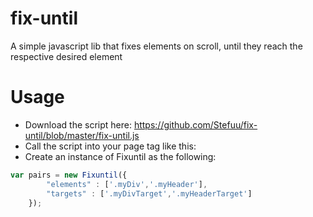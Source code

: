 # fix-until
A simple javascript lib that fixes elements on scroll, until they reach the respective desired element

# Usage
- Download the script here: https://github.com/Stefuu/fix-until/blob/master/fix-until.js
- Call the script into your page <head> tag like this: <script src="fix-until.js"></script>
- Create an instance of Fixuntil as the following:

```javascript
var pairs = new Fixuntil({ 
		"elements" : ['.myDiv','.myHeader'], 
		"targets" : ['.myDivTarget','.myHeaderTarget'] 
	});
```
